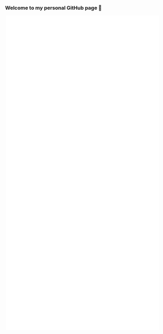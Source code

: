 ### Welcome to my personal GitHub page 👋

<p align="center">
  <a href="https://github.com/Quiirex/">
    <img src="https://raw.githubusercontent.com/Quiirex/Quiirex/main/github-metrics.svg" />
  </a>
</p>
